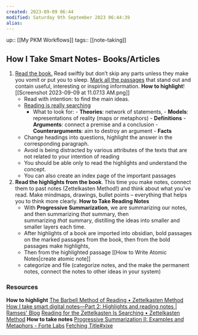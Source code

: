 ```yaml
---
created: 2023-09-09 06:44
modified: Saturday 9th September 2023 06:44:39
alias:
---
```

up:: [[My PKM Workflows]]
tags:: [[note-taking]]
## How I Take Smart Notes- Books/Articles

1. [Read the book.](https://zettelkasten.de/posts/reading-is-searching/) Read swiftly but don’t skip any parts unless they make you vomit or put you to sleep. [Mark all the passages](https://zettelkasten.de/posts/making-proper-marks-in-books/) that stand out and contain useful, interesting or inspiring information.
	**How to highlight**![[Screenshot 2023-09-09 at 11.07.13 AM.png]]
	-  Read with intention: to find the main ideas.
	- [Reading is really searching](https://zettelkasten.de/posts/reading-is-searching/)
		- What to look for:
				- **Theories**: network of statements,
				- **Models**: representations of reality (maps or metaphors)
				- **Definitions**
				- **Arguments**: connect a premise and a conclusion
				- **Counterarguments**: aim to destroy an argument
				- **Facts**
	- Change headings into questions, highlight the answer in the corresponding paragraph.
	- Avoid is being distracted by various attributes of the texts that are not related to your intention of reading
	- You should be able only to read the highlights and understand the concept.
	- You can also create an index page of the important passages
2. **Read the highlights from the book**. This time you make notes, connect them to past notes (Zettelkasten Method!) and think about what you’ve read. Make mindmaps, drawings, bullet points – everything that helps you to think more clearly.
	**How to Take Reading Notes**
	-  With **Progressive Summarization**, we are summarizing our notes, and then summarizing _that_ summary, then summarizing _that_ summary, distilling the ideas into smaller and smaller layers each time.
	- After highlights of a book are imported into obsidian, bold passages on the marked passages from the book, then from the bold passages make highlights,
	- Then from the highlighted passage [[How to Write Atomic Notes|create atomic note]]
	- categorize and file (categorize notes, and the make the permanent notes, connect the notes to other ideas in your system)

### Resources
**How to highlight**
[The Barbell Method of Reading • Zettelkasten Method](https://zettelkasten.de/posts/barbell-method-reading/)
[How I take smart digital notes—Part 2: Highlights and reading notes | Ramses' Blog](https://ramses.blog/how-take-notes-part-2/)
[Reading for the Zettelkasten Is Searching • Zettelkasten Method](https://zettelkasten.de/posts/reading-is-searching/)
**How to take notes**
[Progressive Summarization II: Examples and Metaphors - Forte Labs](https://fortelabs.com/blog/progressive-summarization-ii-examples-and-metaphors/)
[Fetching Title#xjxe](https://zettelkasten.de/posts/reading-is-searching/)
